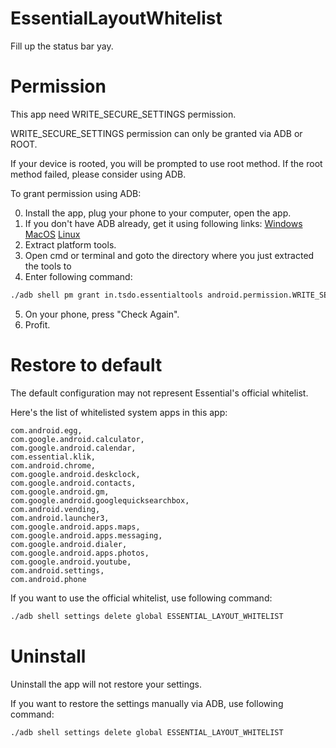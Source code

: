 # EssentialLayoutWhitelist
Fill up the status bar yay.

# Permission
This app need WRITE_SECURE_SETTINGS permission.

WRITE_SECURE_SETTINGS permission can only be granted via ADB or ROOT.

If your device is rooted, you will be prompted to use root method.
If the root method failed, please consider using ADB.

To grant permission using ADB:

  0. Install the app, plug your phone to your computer, open the app.
  1. If you don't have ADB already, get it using following links:
[Windows](https://dl.google.com/android/repository/platform-tools-latest-windows.zip)
[MacOS](https://dl.google.com/android/repository/platform-tools-latest-darwin.zip)
[Linux](https://dl.google.com/android/repository/platform-tools-latest-linux.zip)
  2. Extract platform tools.
  3. Open cmd or terminal and goto the directory where you just extracted the tools to
  4. Enter following command:
```bash
./adb shell pm grant in.tsdo.essentialtools android.permission.WRITE_SECURE_SETTINGS
```
  5. On your phone, press "Check Again".
  6. Profit.

# Restore to default
The default configuration may not represent Essential's official whitelist.

Here's the list of whitelisted system apps in this app:
```
com.android.egg,
com.google.android.calculator,
com.google.android.calendar,
com.essential.klik,
com.android.chrome,
com.google.android.deskclock,
com.google.android.contacts,
com.google.android.gm,
com.google.android.googlequicksearchbox,
com.android.vending,
com.android.launcher3,
com.google.android.apps.maps,
com.google.android.apps.messaging,
com.google.android.dialer,
com.google.android.apps.photos,
com.google.android.youtube,
com.android.settings,
com.android.phone
```


If you want to use the official whitelist, use following command:

```bash
./adb shell settings delete global ESSENTIAL_LAYOUT_WHITELIST
```



# Uninstall
Uninstall the app will not restore your settings.

If you want to restore the settings manually via ADB, use following command:
```bash
./adb shell settings delete global ESSENTIAL_LAYOUT_WHITELIST
```
